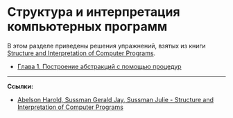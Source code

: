 # Структура и интерпретация компьютерных программ

В этом разделе приведены решения упражнений, 
взятых из книги [Structure and Interpretation of Computer Programs][SICP].

- [Глава 1. Построение абстракций с помощью процедур](chapter1)


---

**Ссылки:**
- [Abelson Harold, Sussman Gerald Jay, Sussman Julie - Structure and Interpretation of Computer Programs][SICP]
  
[SICP]: https://web.mit.edu/6.001/6.037/sicp.pdf
